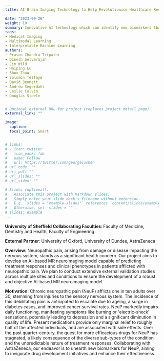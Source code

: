 ```yaml
---
title: AI Brain Imaging Technology to Help Revolutionise Healthcare Research for Patients with Chronic Nerve Pain (UKRI funded) 

date: "2023-09-26"
weight: 10
summary: Innovative AI technology which can identify new biomarkers that could lead to more effective chronic nerve pain treatments to revolutionise healthcare
tags:
- Medical Imaging
- Multimodal Learning
- Interpretable Machine Learning
authors:
- Prasun Chandra Tripathi
- Dinesh Selvarajah
- Jim Wild
- Haiping Lu
- Shuo Zhou 
- Solomon Tesfaye 
- David Bennett
- Andrew Segerdahl
- Leslie Colvin
- Douglas Steele


# Optional external URL for project (replaces project detail page).
external_link: ""

image:
  caption:
  focal_point: Smart


# links:
# - icon: twitter
#   icon_pack: fab
#   name: Follow
#   url: https://twitter.com/georgecushen
# url_code: ""
# url_pdf: ""
# url_slides: ""
# url_video: ""

# Slides (optional).
#   Associate this project with Markdown slides.
#   Simply enter your slide deck's filename without extension.
#   E.g. `slides = "example-slides"` references `content/slides/example-slides.md`.
#   Otherwise, set `slides = ""`.
# slides: example
---
```

**University of Sheffield Collaborating Faculties**: Faculty of Medicine, Dentistry and Health, Faculty of Engineering

**External Partner**: University of Oxford, University of Dundee, AstraZeneca

**Overview**: Neuropathic pain, arising from damage or disease impacting the nervous system, stands as a significant health concern. Our project aims to develop an AI-based MR neuroimaging model capable of predicting treatment responses and clinical phenotypes in patients afflicted with neuropathic pain. We plan to conduct extensive external validation studies across multiple sites and conditions to ensure the development of a robust and objective AI-based MR neuroimaging model.

**Motivation**: Chronic neuropathic pain (NeuP) afflicts one in ten adults over 30, stemming from injuries to the sensory nervous system. The incidence of this debilitating pain is anticipated to escalate due to ageing, a surge in diabetes cases, and improved cancer survival rates. NeuP markedly impairs daily functioning, manifesting symptoms like burning or 'electric-shock' sensations, potentially leading to depression and a significant diminution in quality of life. Present medications provide only marginal relief to roughly half of the affected individuals, and are associated with side effects. Over the past quarter-century, the quest for more efficacious drugs for NeuP has stagnated, a likely consequence of the diverse sub-types of the condition and the unpredictable nature of treatment responses. Collaborating with AstraZeneca, our endeavor is to unearth new biomarkers for NeuP, aiming to invigorate drug development initiatives and enhance their effectiveness.



